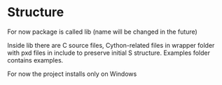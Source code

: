 # Structure
For now package is called lib (name will be changed in the future)

Inside lib there are C source files, Cython-related files in wrapper
folder with pxd files in include to preserve initial S structure.
Examples folder contains examples.

For now the project installs only on Windows